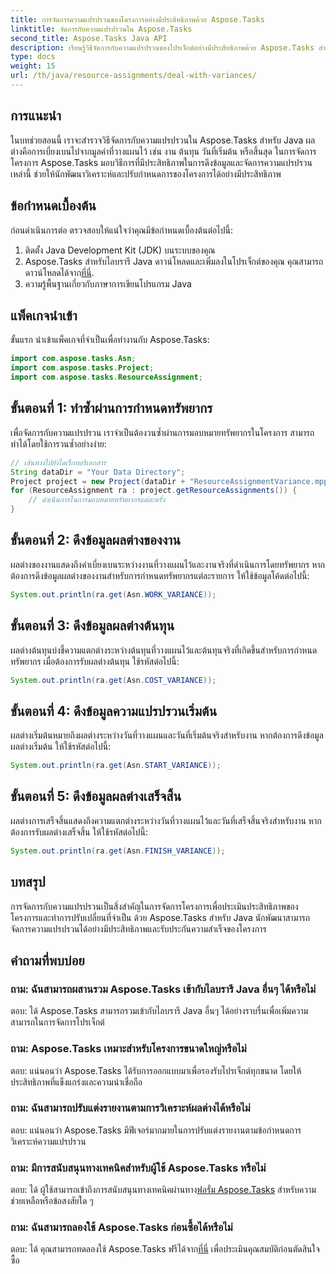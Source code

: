 ```yaml
---
title: การจัดการความแปรปรวนของโครงการอย่างมีประสิทธิภาพด้วย Aspose.Tasks
linktitle: จัดการกับความแปรปรวนใน Aspose.Tasks
second_title: Aspose.Tasks Java API
description: เรียนรู้วิธีจัดการกับความแปรปรวนของโปรเจ็กต์อย่างมีประสิทธิภาพด้วย Aspose.Tasks สำหรับ Java จัดการงาน ต้นทุน เริ่มต้น และสิ้นสุดผลต่างได้อย่างง่ายดาย
type: docs
weight: 15
url: /th/java/resource-assignments/deal-with-variances/
---
```

## การแนะนำ
ในบทช่วยสอนนี้ เราจะสำรวจวิธีจัดการกับความแปรปรวนใน Aspose.Tasks สำหรับ Java ผลต่างคือการเบี่ยงเบนไปจากมูลค่าที่วางแผนไว้ เช่น งาน ต้นทุน วันที่เริ่มต้น หรือสิ้นสุด ในการจัดการโครงการ Aspose.Tasks มอบวิธีการที่มีประสิทธิภาพในการดึงข้อมูลและจัดการความแปรปรวนเหล่านี้ ช่วยให้นักพัฒนาวิเคราะห์และปรับกำหนดการของโครงการได้อย่างมีประสิทธิภาพ
## ข้อกำหนดเบื้องต้น
ก่อนดำเนินการต่อ ตรวจสอบให้แน่ใจว่าคุณมีข้อกำหนดเบื้องต้นต่อไปนี้:
1. ติดตั้ง Java Development Kit (JDK) บนระบบของคุณ
2.  Aspose.Tasks สำหรับไลบรารี Java ดาวน์โหลดและเพิ่มลงในโปรเจ็กต์ของคุณ คุณสามารถดาวน์โหลดได้จาก[ที่นี่](https://releases.aspose.com/tasks/java/).
3. ความรู้พื้นฐานเกี่ยวกับภาษาการเขียนโปรแกรม Java
## แพ็คเกจนำเข้า
ขั้นแรก นำเข้าแพ็คเกจที่จำเป็นเพื่อทำงานกับ Aspose.Tasks:
```java
import com.aspose.tasks.Asn;
import com.aspose.tasks.Project;
import com.aspose.tasks.ResourceAssignment;

```
## ขั้นตอนที่ 1: ทำซ้ำผ่านการกำหนดทรัพยากร
เพื่อจัดการกับความแปรปรวน เราจำเป็นต้องวนซ้ำผ่านการมอบหมายทรัพยากรในโครงการ สามารถทำได้โดยใช้การวนซ้ำอย่างง่าย:
```java
// เส้นทางไปยังไดเร็กทอรีเอกสาร
String dataDir = "Your Data Directory";
Project project = new Project(dataDir + "ResourceAssignmentVariance.mpp");
for (ResourceAssignment ra : project.getResourceAssignments()) {
    // ดำเนินการในการมอบหมายทรัพยากรแต่ละครั้ง
}
```
## ขั้นตอนที่ 2: ดึงข้อมูลผลต่างของงาน
ผลต่างของงานแสดงถึงค่าเบี่ยงเบนระหว่างงานที่วางแผนไว้และงานจริงที่ดำเนินการโดยทรัพยากร หากต้องการดึงข้อมูลผลต่างของงานสำหรับการกำหนดทรัพยากรแต่ละรายการ ให้ใช้ข้อมูลโค้ดต่อไปนี้:
```java
System.out.println(ra.get(Asn.WORK_VARIANCE));
```
## ขั้นตอนที่ 3: ดึงข้อมูลผลต่างต้นทุน
ผลต่างต้นทุนบ่งชี้ความแตกต่างระหว่างต้นทุนที่วางแผนไว้และต้นทุนจริงที่เกิดขึ้นสำหรับการกำหนดทรัพยากร เมื่อต้องการรับผลต่างต้นทุน ใช้รหัสต่อไปนี้:
```java
System.out.println(ra.get(Asn.COST_VARIANCE));
```
## ขั้นตอนที่ 4: ดึงข้อมูลความแปรปรวนเริ่มต้น
ผลต่างเริ่มต้นหมายถึงผลต่างระหว่างวันที่วางแผนและวันที่เริ่มต้นจริงสำหรับงาน หากต้องการดึงข้อมูลผลต่างเริ่มต้น ให้ใช้รหัสต่อไปนี้:
```java
System.out.println(ra.get(Asn.START_VARIANCE));
```
## ขั้นตอนที่ 5: ดึงข้อมูลผลต่างเสร็จสิ้น
ผลต่างการเสร็จสิ้นแสดงถึงความแตกต่างระหว่างวันที่วางแผนไว้และวันที่เสร็จสิ้นจริงสำหรับงาน หากต้องการรับผลต่างเสร็จสิ้น ให้ใช้รหัสต่อไปนี้:
```java
System.out.println(ra.get(Asn.FINISH_VARIANCE));
```
## บทสรุป
การจัดการกับความแปรปรวนเป็นสิ่งสำคัญในการจัดการโครงการเพื่อประเมินประสิทธิภาพของโครงการและทำการปรับเปลี่ยนที่จำเป็น ด้วย Aspose.Tasks สำหรับ Java นักพัฒนาสามารถจัดการความแปรปรวนได้อย่างมีประสิทธิภาพและรับประกันความสำเร็จของโครงการ
## คำถามที่พบบ่อย
### ถาม: ฉันสามารถผสานรวม Aspose.Tasks เข้ากับไลบรารี Java อื่นๆ ได้หรือไม่
ตอบ: ได้ Aspose.Tasks สามารถรวมเข้ากับไลบรารี Java อื่นๆ ได้อย่างราบรื่นเพื่อเพิ่มความสามารถในการจัดการโปรเจ็กต์
### ถาม: Aspose.Tasks เหมาะสำหรับโครงการขนาดใหญ่หรือไม่
ตอบ: แน่นอนว่า Aspose.Tasks ได้รับการออกแบบมาเพื่อรองรับโปรเจ็กต์ทุกขนาด โดยให้ประสิทธิภาพที่แข็งแกร่งและความน่าเชื่อถือ
### ถาม: ฉันสามารถปรับแต่งรายงานตามการวิเคราะห์ผลต่างได้หรือไม่
ตอบ: แน่นอนว่า Aspose.Tasks มีฟีเจอร์มากมายในการปรับแต่งรายงานตามข้อกำหนดการวิเคราะห์ความแปรปรวน
### ถาม: มีการสนับสนุนทางเทคนิคสำหรับผู้ใช้ Aspose.Tasks หรือไม่
 ตอบ: ได้ ผู้ใช้สามารถเข้าถึงการสนับสนุนทางเทคนิคผ่านทาง[ฟอรั่ม Aspose.Tasks](https://forum.aspose.com/c/tasks/15) สำหรับความช่วยเหลือหรือข้อสงสัยใด ๆ
### ถาม: ฉันสามารถลองใช้ Aspose.Tasks ก่อนซื้อได้หรือไม่
 ตอบ: ได้ คุณสามารถทดลองใช้ Aspose.Tasks ฟรีได้จาก[ที่นี่](https://releases.aspose.com/) เพื่อประเมินคุณสมบัติก่อนตัดสินใจซื้อ